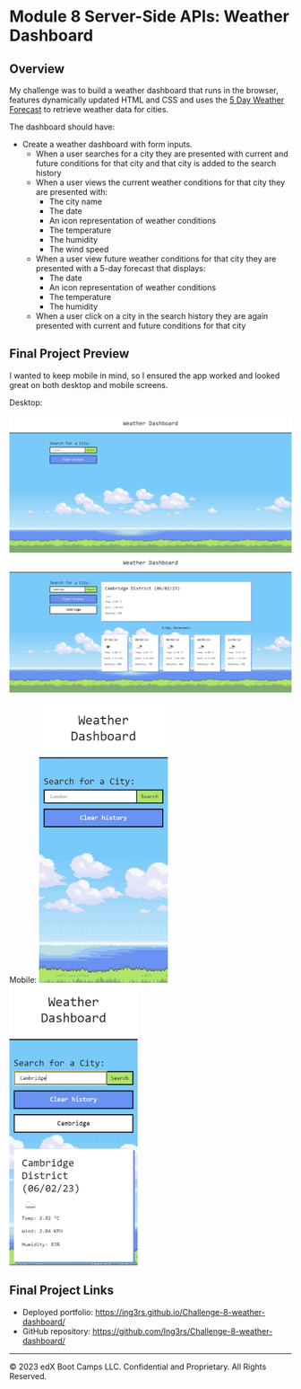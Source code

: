 # Module 8 Server-Side APIs: Weather Dashboard

## Overview

My challenge was to build a weather dashboard that runs in the browser, features dynamically updated HTML and CSS and uses the [5 Day Weather Forecast](https://openweathermap.org/forecast5) to retrieve weather data for cities.

The dashboard should have: 

* Create a weather dashboard with form inputs.
  * When a user searches for a city they are presented with current and future conditions for that city and that city is added to the search history
  * When a user views the current weather conditions for that city they are presented with:
    * The city name
    * The date
    * An icon representation of weather conditions
    * The temperature
    * The humidity
    * The wind speed
  * When a user view future weather conditions for that city they are presented with a 5-day forecast that displays:
    * The date
    * An icon representation of weather conditions
    * The temperature
    * The humidity
  * When a user click on a city in the search history they are again presented with current and future conditions for that city

## Final Project Preview

I wanted to keep mobile in mind, so I ensured the app worked and looked great on both desktop and mobile screens.

Desktop: 

![desktop view empty search](https://github.com/Ing3rs/Challenge-8-weather-dashboard/blob/main/assets/images/final-screenshot-1.png)
![desktop view completed search](https://github.com/Ing3rs/Challenge-8-weather-dashboard/blob/main/assets/images/final-screenshot-2.png)

Mobile: 
<img src="https://github.com/Ing3rs/Challenge-8-weather-dashboard/blob/main/assets/images/mobile-screenshot.jpg" height="500" /> <img src="https://github.com/Ing3rs/Challenge-8-weather-dashboard/blob/main/assets/images/mobile-screenshot-2.jpg" height="500" />


## Final Project Links

* Deployed portfolio: https://ing3rs.github.io/Challenge-8-weather-dashboard/
* GitHub repository: https://github.com/Ing3rs/Challenge-8-weather-dashboard/


---

© 2023 edX Boot Camps LLC. Confidential and Proprietary. All Rights Reserved.
